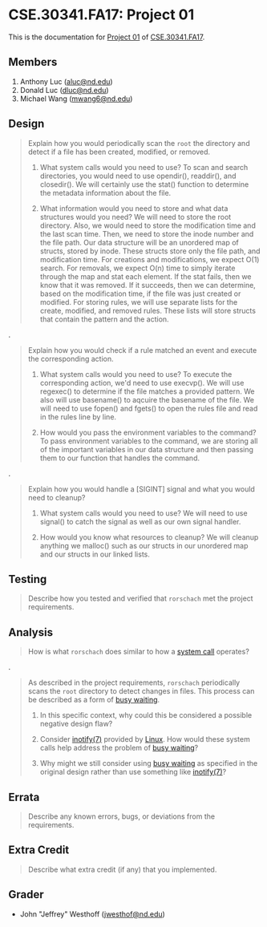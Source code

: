 CSE.30341.FA17: Project 01
==========================

This is the documentation for [Project 01] of [CSE.30341.FA17].

[Project 01]:       https://www3.nd.edu/~pbui/teaching/cse.30341.fa17/project01.html
[CSE.30341.FA17]:   https://www3.nd.edu/~pbui/teaching/cse.30341.fa17/

Members
-------

1. Anthony Luc (aluc@nd.edu)
2. Donald Luc (dluc@nd.edu)
3. Michael Wang (mwang6@nd.edu)

Design
------

> Explain how you would periodically scan the `root` the directory and detect
> if a file has been created, modified, or removed.
>
>   1. What system calls would you need to use?
>         To scan and search directories, you would need to use opendir(),
>     readdir(), and closedir(). We will certainly use the stat() function to
>     determine the metadata information about the file.
>
>   2. What information would you need to store and what data structures would
>      you need?
>         We will need to store the root directory. Also, we would need to store
>     the modification time and the last scan time. Then, we need to store the
>     inode number and the file path. Our data structure will be an unordered
>	  map of structs, stored by inode. These structs store only the file path,
>	  and modification time. For creations and  modifications, we expect O(1)
>     search. For removals, we expect O(n) time to simply iterate through the
>     map and stat each element. If the stat fails, then we know that it was
>     removed. If it succeeds, then we can determine, based on the modification
>     time, if the file was just created or modified.
>         For storing rules, we will use separate lists for the create,
>     modified, and removed rules. These lists will store structs that contain
>     the pattern and the action.

.

> Explain how you would check if a rule matched an event and execute the
> corresponding action.
>
>   1. What system calls would you need to use?
>         To execute the corresponding action, we'd need to use execvp(). We
>     will use regexec() to determine if the file matches a provided pattern.
>         We also will use basename() to aqcuire the basename of the file.
>         We will need to use fopen() and fgets() to open the rules file and
>     read in the rules line by line.
>
>   2. How would you pass the environment variables to the command?
>         To pass environment variables to the command, we are storing all of
>      the important variables in our data structure and then passing them to
>      our function that handles the command.

.

> Explain how you would handle a [SIGINT] signal and what you would need to
> cleanup?
>
>   1. What system calls would you need to use?
>         We will need to use signal() to catch the signal as well as our
>     own signal handler.
>
>   2. How would you know what resources to cleanup?
>         We will cleanup anything we malloc() such as our structs in our
>     unordered map and our structs in our linked lists.

Testing
-------

> Describe how you tested and verified that `rorschach` met the project
> requirements.

Analysis
--------

> How is what `rorschach` does similar to how a [system call] operates?

.

> As described in the project requirements, `rorschach` periodically scans the
> `root` directory to detect changes in files.  This process can be described
> as a form of [busy waiting].
>
>   1. In this specific context, why could this be considered a possible
>      negative design flaw?
>
>   2. Consider [inotify(7)] provided by [Linux].  How would these system calls
>      help address the problem of [busy waiting]?
>
>   3. Why might we still consider using [busy waiting] as specified in the
>      original design rather than use something like [inotify(7)]?

[Linux]:        https://kernel.org
[busy waiting]: https://en.wikipedia.org/wiki/Busy_waiting
[system call]:  https://en.wikipedia.org/wiki/System_call
[inotify(7)]:   http://man7.org/linux/man-pages/man7/inotify.7.html

Errata
------

> Describe any known errors, bugs, or deviations from the requirements.

Extra Credit
------------

> Describe what extra credit (if any) that you implemented.

Grader
------

- John "Jeffrey" Westhoff (jwesthof@nd.edu)
